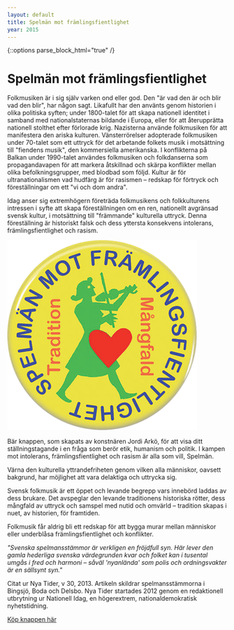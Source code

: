 ```yaml
---
layout: default
title: Spelmän mot främlingsfientlighet
year: 2015
---
```


{::options parse_block_html="true" /}
<div class="glacier">

# Spelmän mot främlingsfientlighet

Folkmusiken är i sig själv varken ond eller god. Den "är vad den är och blir vad den blir", har någon sagt. Likafullt har den använts genom historien i olika politiska syften; under 1800-talet för att skapa nationell identitet i samband med nationalstaternas bildande i Europa, eller för att återupprätta nationell stolthet efter förlorade krig. Nazisterna använde folkmusiken för att manifestera den ariska kulturen. Vänsterrörelser adopterade folkmusiken under 70-talet som ett uttryck för det arbetande folkets musik i motsättning till "fiendens musik", den kommersiella amerikanska. I konflikterna på Balkan under 1990-talet användes folkmusiken och folkdanserna som propagandavapen för att markera åtskillnad och skärpa konflikter mellan olika befolkningsgrupper, med blodbad som följd. Kultur är för ultranationalismen vad hudfärg är för rasismen – redskap för förtryck och föreställningar om ett "vi och dom andra".

Idag anser sig extremhögern företräda folkmusikens och folkkulturens intressen i syfte att skapa föreställningen om en ren, nationellt avgränsad svensk kultur, i motsättning till "främmande" kulturella uttryck. Denna föreställning är historiskt falsk och dess yttersta konsekvens intolerans, främlingsfientlighet och rasism.

![](/img/logos/smf.png)

Bär knappen, som skapats av konstnären Jordi Arkö, för att visa ditt ställningstagande i en fråga som berör etik, humanism och politik. I kampen mot intolerans, främlingsfientlighet och rasism är alla som vill, Spelmän.

Värna den kulturella yttrandefriheten genom vilken alla människor, oavsett bakgrund, har möjlighet att vara delaktiga och uttrycka sig.

Svensk folkmusik är ett öppet och levande begrepp vars innebörd laddas av dess brukare. Det avspeglar den levande traditionens historiska rötter, dess mångfald av uttryck och samspel med nutid och omvärld – tradition skapas i nuet, av historien, för framtiden.

Folkmusik får aldrig bli ett redskap för att bygga murar mellan människor eller underblåsa främlingsfientlighet och konflikter.

_"Svenska spelmansstämmor är verkligen en fröjdfull syn. Här lever den gamla hederliga svenska värdegrunden kvar och folket kan i tusental umgås i fred och harmoni – såväl 'nyanlända' som polis och ordningsvakter är en sällsynt syn."_

Citat ur Nya Tider, v 30, 2013. Artikeln skildrar spelmansstämmorna i Bingsjö, Boda och Delsbo. Nya Tider startades 2012 genom en redaktionell utbrytning ur Nationell Idag, en högerextrem, nationaldemokratisk nyhetstidning.

[Köp knappen här](http://6951.shop.textalk.se/spelman-mot-framlingsfientlighet)

</div>
